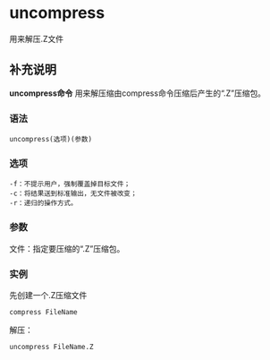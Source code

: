 # uncompress

用来解压.Z文件

## 补充说明

**uncompress命令** 用来解压缩由compress命令压缩后产生的“.Z”压缩包。

### 语法

```text
uncompress(选项)(参数)
```

### 选项

```text
-f：不提示用户，强制覆盖掉目标文件；
-c：将结果送到标准输出，无文件被改变；
-r：递归的操作方式。
```

### 参数

文件：指定要压缩的“.Z”压缩包。

### 实例

先创建一个.Z压缩文件

```text
compress FileName
```

解压：

```text
uncompress FileName.Z
```

